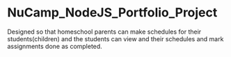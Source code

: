 # NuCamp_NodeJS_Portfolio_Project
Designed so that homeschool parents can make schedules for their students(children) and the students can view and their schedules and mark assignments done as completed.
